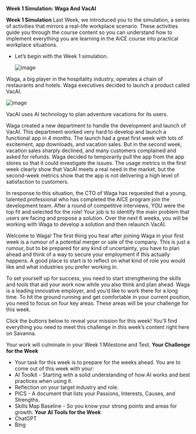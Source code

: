 **Week 1 Simulation: Waga And VacAI**

**Week 1 Simulation**
Last Week, we introduced you to the simulation, a series of activities that mirrors a real-life workplace scenario. These activities guide you through the course content so you can understand how to implement everything you are learning in the AiCE course into practical workplace situations.

+ Let’s begin with the Week 1 simulation.

  ![image](https://github.com/adeleke123/AI-Career-Essentials/assets/51156057/34e712e3-b3a2-48f5-ab34-a6a615c0c892)

Waga, a big player in the hospitality industry, operates a chain of restaurants and hotels. Waga executives decided to launch a product called VacAI.

![image](https://github.com/adeleke123/AI-Career-Essentials/assets/51156057/d47eb227-688a-457d-8042-70332421daf2)

VacAI uses AI technology to plan adventure vacations for its users.

Waga created a new department to handle the development and launch of VacAI. This department worked very hard to develop and launch a functional app in 4 months. The launch had a great first week with lots of excitement, app downloads, and vacation sales. But in the second week, vacation sales sharply declined, and many customers complained and asked for refunds. Waga decided to temporarily pull the app from the app stores so that it could investigate the issues. The usage metrics in the first week clearly show that VacAI meets a real need in the market, but the second-week metrics show that the app is not delivering a high level of satisfaction to customers.

In response to this situation, the CTO of Waga has requested that a young, talented professional who has completed the AICE program join the development team. After a round of competitive interviews, YOU were the top fit and selected for the role! Your job is to identify the main problem that users are facing and propose a solution. Over the next 6 weeks, you will be working with Waga to develop a solution and then relaunch VacAI.

Welcome to Waga! The first thing you hear after joining Waga in your first week is a rumour of a potential merger or sale of the company. This is just a rumour, but to be prepared for any kind of uncertainty, you have to plan ahead and think of a way to secure your employment if this actually happens.  A good place to start is to reflect on what kind of role you would like and what industries you prefer working in.

To set yourself up for success, you need to start strengthening the skills and tools that aid your work now while you also think and plan ahead. Waga is a leading innovative employer, and you’d like to work there for a long time. To hit the ground running and get comfortable in your current position, you need to focus on four key areas. These areas will be your challenge for this week.

Click the buttons below to reveal your mission for this week! You’ll find everything you need to meet this challenge in this week’s content right here on Savanna.

Your work will culminate in your Week 1 Milestone and Test.
**Your Challenge for the Week**
+ Your task for this week is to prepare for the weeks ahead. You are to come out of this week with your:
+ AI Toolkit - Starting with a solid understanding of how AI works and best practices when using it.
+ Reflection on your target industry and role.
+ PICS - A document that lists your Passions, Interests, Causes, and Strengths.
+ Skills Map Baseline - So you know your strong points and areas for growth.
**Your AI Tools for the Week**
+ ChatGPT
+ Bing


